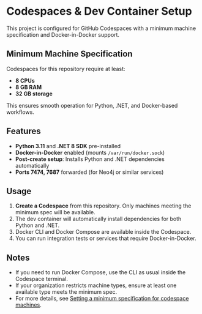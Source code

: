 # Codespaces & Dev Container Setup

This project is configured for GitHub Codespaces with a minimum machine specification and Docker-in-Docker support.

## Minimum Machine Specification

Codespaces for this repository require at least:
- **8 CPUs**
- **8 GB RAM**
- **32 GB storage**

This ensures smooth operation for Python, .NET, and Docker-based workflows.

## Features

- **Python 3.11** and **.NET 8 SDK** pre-installed
- **Docker-in-Docker** enabled (mounts `/var/run/docker.sock`)
- **Post-create setup**: Installs Python and .NET dependencies automatically
- **Ports 7474, 7687** forwarded (for Neo4j or similar services)

## Usage

1. **Create a Codespace** from this repository. Only machines meeting the minimum spec will be available.
2. The dev container will automatically install dependencies for both Python and .NET.
3. Docker CLI and Docker Compose are available inside the Codespace.
4. You can run integration tests or services that require Docker-in-Docker.

## Notes

- If you need to run Docker Compose, use the CLI as usual inside the Codespace terminal.
- If your organization restricts machine types, ensure at least one available type meets the minimum spec.
- For more details, see [Setting a minimum specification for codespace machines](https://docs.github.com/en/codespaces/setting-up-your-project-for-codespaces/configuring-dev-containers/setting-a-minimum-specification-for-codespace-machines).
